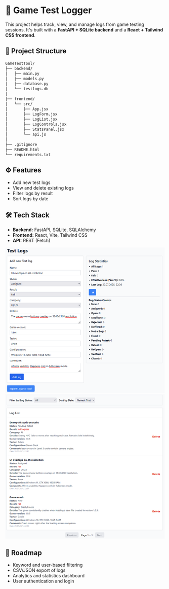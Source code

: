 <h1>🧪 Game Test Logger</h1>

<p>This project helps track, view, and manage logs from game testing sessions. It's built with a <strong>FastAPI + SQLite backend</strong> and a <strong>React + Tailwind CSS frontend</strong>.</p>

<h2>📁 Project Structure</h2>
<pre><code>GameTestTool/
├── backend/          
│   ├── main.py       
│   ├── models.py     
│   ├── database.py   
│   └── testlogs.db   
│
├── frontend/         
│   └── src/
│       ├── App.jsx
│       ├── LogForm.jsx
│       ├── LogList.jsx
│       ├── LogControls.jsx
│       ├── StatsPanel.jsx
│       └── api.js    
│
├── .gitignore
├── README.html
└── requirements.txt
</code></pre>

<h2>⚙️ Features</h2>
<ul>
  <li>Add new test logs</li>
  <li>View and delete existing logs</li>
  <li>Filter logs by result</li>
  <li>Sort logs by date</li>
</ul>

<h2>🛠️ Tech Stack</h2>
<ul>
  <li><strong>Backend:</strong> FastAPI, SQLite, SQLAlchemy</li>
  <li><strong>Frontend:</strong> React, Vite, Tailwind CSS</li>
  <li><strong>API:</strong> REST (Fetch)</li>
</ul>

![GTL Form](https://github.com/Bambiq/GameTestTool/blob/main/screenshot_1.PNG)
![GTL List](https://github.com/Bambiq/GameTestTool/blob/main/screenshot_2.PNG)

<h2>📌 Roadmap</h2>
<ul>
  <li>Keyword and user-based filtering</li>
  <li>CSV/JSON export of logs</li>
  <li>Analytics and statistics dashboard</li>
  <li>User authentication and login</li>
</ul>

</body>
</html>
